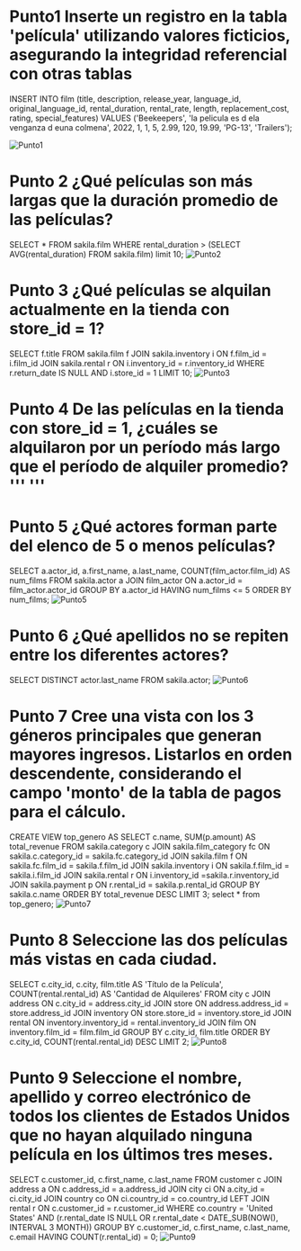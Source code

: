 # Punto1 Inserte un registro en la tabla 'película' utilizando valores ficticios, asegurando la integridad referencial con otras tablas

INSERT INTO 
film (title, description, release_year, language_id, original_language_id, rental_duration, rental_rate, length, replacement_cost, rating, special_features)
VALUES 
('Beekeepers', 'la pelicula es d ela venganza d euna colmena', 2022, 1, 1, 5, 2.99, 120, 19.99, 'PG-13', 'Trailers');


![Punto1](https://github.com/AlexGiraldo2/BD2/assets/161048738/031513bf-f196-48ba-8fe6-f88fb5fd3c93)

# Punto 2  ¿Qué películas son más largas que la duración promedio de las películas?

SELECT *
FROM sakila.film
WHERE rental_duration > (SELECT AVG(rental_duration) FROM sakila.film)
limit 10;
![Punto2](https://github.com/AlexGiraldo2/BD2/assets/161048738/c333c8cb-3553-4782-97d8-9324051042a4)

# Punto 3 ¿Qué películas se alquilan actualmente en la tienda con store_id = 1?

SELECT f.title
FROM sakila.film f
JOIN sakila.inventory i ON f.film_id = i.film_id
JOIN sakila.rental r ON i.inventory_id = r.inventory_id
WHERE r.return_date IS NULL
AND i.store_id = 1
LIMIT 10;
![Punto3](https://github.com/AlexGiraldo2/BD2/assets/161048738/cd3f3418-858f-427c-8716-d59a46c562a2)


# Punto 4 De las películas en la tienda con store_id = 1, ¿cuáles se alquilaron por un período más largo que el período de alquiler promedio? '''  '''

# Punto 5 ¿Qué actores forman parte del elenco de 5 o menos películas?

SELECT a.actor_id, a.first_name, a.last_name, 
COUNT(film_actor.film_id) AS num_films
FROM sakila.actor a
JOIN film_actor ON a.actor_id = film_actor.actor_id
GROUP BY a.actor_id 
HAVING num_films <= 5
ORDER BY num_films;
![Punto5](https://github.com/AlexGiraldo2/BD2/assets/161048738/c9b3fffc-1b1f-45ba-b101-73e27b023db3)


# Punto 6 ¿Qué apellidos no se repiten entre los diferentes actores?

SELECT DISTINCT actor.last_name
FROM sakila.actor;
![Punto6](https://github.com/AlexGiraldo2/BD2/assets/161048738/2108b49e-9eaf-4e67-95da-cc1da9493331)


# Punto 7 Cree una vista con los 3 géneros principales que generan mayores ingresos. Listarlos en orden descendente, considerando el campo 'monto' de la tabla de pagos para el cálculo.

CREATE VIEW top_genero AS
SELECT 
c.name, 
SUM(p.amount) AS total_revenue
FROM sakila.category c
JOIN sakila.film_category fc ON sakila.c.category_id = sakila.fc.category_id
JOIN sakila.film f ON sakila.fc.film_id = sakila.f.film_id
JOIN sakila.inventory i ON sakila.f.film_id = sakila.i.film_id
JOIN sakila.rental r ON i.inventory_id =sakila.r.inventory_id
JOIN sakila.payment p ON r.rental_id = sakila.p.rental_id
GROUP BY sakila.c.name
ORDER BY total_revenue DESC
LIMIT 3;
select * from top_genero;
![Punto7](https://github.com/AlexGiraldo2/BD2/assets/161048738/902ea0fa-600b-4a8f-a847-44c7c454fc88)


# Punto 8 Seleccione las dos películas más vistas en cada ciudad.

SELECT 
c.city_id, c.city, film.title AS 'Título de la Película', 
COUNT(rental.rental_id) AS 'Cantidad de Alquileres'
FROM city c
JOIN address ON c.city_id = address.city_id
JOIN store ON address.address_id = store.address_id
JOIN inventory ON store.store_id = inventory.store_id
JOIN rental ON inventory.inventory_id = rental.inventory_id
JOIN film ON inventory.film_id = film.film_id
GROUP BY c.city_id, film.title
ORDER BY c.city_id, COUNT(rental.rental_id) DESC
LIMIT 2;
![Punto8](https://github.com/AlexGiraldo2/BD2/assets/161048738/a1efc2d6-0af5-4e48-9883-7f5fc52cc2f8)

# Punto 9 Seleccione el nombre, apellido y correo electrónico de todos los clientes de Estados Unidos que no hayan alquilado ninguna película en los últimos tres meses.

SELECT c.customer_id, c.first_name, c.last_name
FROM customer c
JOIN address a ON c.address_id = a.address_id
JOIN city ci ON a.city_id = ci.city_id
JOIN country co ON ci.country_id = co.country_id
LEFT JOIN rental r ON c.customer_id = r.customer_id
WHERE co.country = 'United States'
AND (r.rental_date IS NULL OR r.rental_date < DATE_SUB(NOW(), INTERVAL 3 MONTH))
GROUP BY c.customer_id, c.first_name, c.last_name, c.email
HAVING COUNT(r.rental_id) = 0;
![Punto9](https://github.com/AlexGiraldo2/BD2/assets/161048738/41813141-2358-4c57-a7bf-3971a5faae60)


